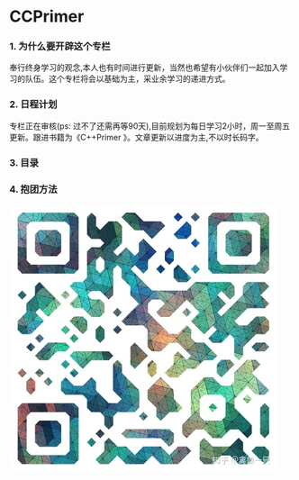 # CCPrimer

### 1. 为什么要开辟这个专栏
奉行终身学习的观念,本人也有时间进行更新，当然也希望有小伙伴们一起加入学习的队伍。这个专栏将会以基础为主，采业余学习的递进方式。
### 2. 日程计划
专栏正在审核(ps: 过不了还需再等90天),目前规划为每日学习2小时，周一至周五更新。跟进书籍为《C++Primer 》。文章更新以进度为主,不以时长码字。
### 3. 目录

### 4. 抱团方法
![微信扫码](https://github.com/fangker/CCPrimer/blob/master/image/index/v2-59416fcdcac480002e8254ad694aef48_b.jpg?raw=true)
